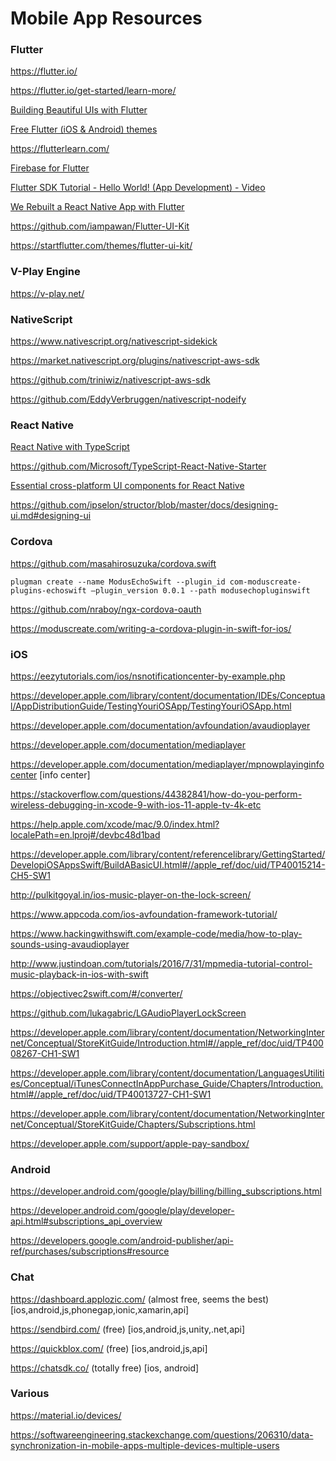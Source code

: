# Mobile App Resources

### Flutter

https://flutter.io/

https://flutter.io/get-started/learn-more/

[Building Beautiful UIs with Flutter]( Flutterhttps://codelabs.developers.google.com/codelabs/flutter/#0)

[Free Flutter (iOS & Android) themes](https://startflutter.com/)

https://flutterlearn.com/

[Firebase for Flutter](https://codelabs.developers.google.com/codelabs/flutter-firebase/#0)

[Flutter SDK Tutorial - Hello World! (App Development) - Video](https://www.youtube.com/watch?v=CEPCGXQ7IQg)

[We Rebuilt a React Native App with Flutter](https://blog.geekyants.com/we-rebuilt-a-react-native-app-with-flutter-4160f0499a82)

https://github.com/iampawan/Flutter-UI-Kit

https://startflutter.com/themes/flutter-ui-kit/

### V-Play Engine

https://v-play.net/

### NativeScript

https://www.nativescript.org/nativescript-sidekick

https://market.nativescript.org/plugins/nativescript-aws-sdk

https://github.com/triniwiz/nativescript-aws-sdk

https://github.com/EddyVerbruggen/nativescript-nodeify

### React Native

[React Native with TypeScript](https://medium.com/@rintoj/react-native-with-typescript-40355a90a5d7)

https://github.com/Microsoft/TypeScript-React-Native-Starter

[Essential cross-platform UI components for React Native](https://nativebase.io/)

https://github.com/ipselon/structor/blob/master/docs/designing-ui.md#designing-ui

### Cordova

https://github.com/masahirosuzuka/cordova.swift

```
plugman create --name ModusEchoSwift --plugin_id com-moduscreate-plugins-echoswift —plugin_version 0.0.1 --path modusechopluginswift
```

https://github.com/nraboy/ngx-cordova-oauth

https://moduscreate.com/writing-a-cordova-plugin-in-swift-for-ios/

### iOS

https://eezytutorials.com/ios/nsnotificationcenter-by-example.php

https://developer.apple.com/library/content/documentation/IDEs/Conceptual/AppDistributionGuide/TestingYouriOSApp/TestingYouriOSApp.html

https://developer.apple.com/documentation/avfoundation/avaudioplayer

https://developer.apple.com/documentation/mediaplayer

https://developer.apple.com/documentation/mediaplayer/mpnowplayinginfocenter [info center]

https://stackoverflow.com/questions/44382841/how-do-you-perform-wireless-debugging-in-xcode-9-with-ios-11-apple-tv-4k-etc

https://help.apple.com/xcode/mac/9.0/index.html?localePath=en.lproj#/devbc48d1bad

https://developer.apple.com/library/content/referencelibrary/GettingStarted/DevelopiOSAppsSwift/BuildABasicUI.html#//apple_ref/doc/uid/TP40015214-CH5-SW1

http://pulkitgoyal.in/ios-music-player-on-the-lock-screen/

https://www.appcoda.com/ios-avfoundation-framework-tutorial/

https://www.hackingwithswift.com/example-code/media/how-to-play-sounds-using-avaudioplayer

http://www.justindoan.com/tutorials/2016/7/31/mpmedia-tutorial-control-music-playback-in-ios-with-swift

https://objectivec2swift.com/#/converter/

https://github.com/lukagabric/LGAudioPlayerLockScreen

https://developer.apple.com/library/content/documentation/NetworkingInternet/Conceptual/StoreKitGuide/Introduction.html#//apple_ref/doc/uid/TP40008267-CH1-SW1

https://developer.apple.com/library/content/documentation/LanguagesUtilities/Conceptual/iTunesConnectInAppPurchase_Guide/Chapters/Introduction.html#//apple_ref/doc/uid/TP40013727-CH1-SW1

https://developer.apple.com/library/content/documentation/NetworkingInternet/Conceptual/StoreKitGuide/Chapters/Subscriptions.html

https://developer.apple.com/support/apple-pay-sandbox/

### Android

https://developer.android.com/google/play/billing/billing_subscriptions.html

https://developer.android.com/google/play/developer-api.html#subscriptions_api_overview

https://developers.google.com/android-publisher/api-ref/purchases/subscriptions#resource

### Chat

https://dashboard.applozic.com/ (almost free, seems the best) [ios,android,js,phonegap,ionic,xamarin,api]

https://sendbird.com/ (free) [ios,android,js,unity,.net,api]

https://quickblox.com/ (free) [ios,android,js,api]

https://chatsdk.co/ (totally free) [ios, android]

### Various

https://material.io/devices/

https://softwareengineering.stackexchange.com/questions/206310/data-synchronization-in-mobile-apps-multiple-devices-multiple-users
